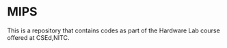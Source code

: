 # MIPS
This is a repository that contains codes as part of the Hardware Lab course offered at CSEd,NITC.
